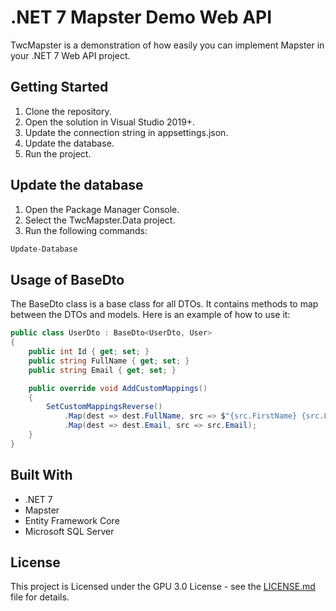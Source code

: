 # .NET 7 Mapster Demo Web API
TwcMapster is a demonstration of how easily you can implement Mapster in your .NET 7 Web API project.

## Getting Started
1. Clone the repository.
2. Open the solution in Visual Studio 2019+.
3. Update the connection string in appsettings.json.
4. Update the database.
5. Run the project.

## Update the database
1. Open the Package Manager Console.
2. Select the TwcMapster.Data project.
3. Run the following commands:
```PowerShell
Update-Database
```

## Usage of BaseDto
The BaseDto class is a base class for all DTOs. It contains methods to map between the DTOs and models. Here is an example of how to use it:
```C#
public class UserDto : BaseDto<UserDto, User>
{
	public int Id { get; set; }
	public string FullName { get; set; }
	public string Email { get; set; }

	public override void AddCustomMappings()
    {
        SetCustomMappingsReverse()
            .Map(dest => dest.FullName, src => $"{src.FirstName} {src.LastName}")
            .Map(dest => dest.Email, src => src.Email);
    }
}
```

## Built With
* .NET 7
* Mapster
* Entity Framework Core
* Microsoft SQL Server

## License
This project is Licensed under the GPU 3.0 License - see the [LICENSE.md](LICENSE.md) file for details.